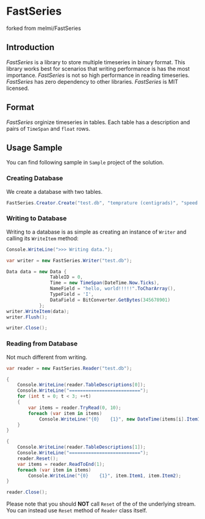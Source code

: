 # FastSeries
forked from melmi/FastSeries
## Introduction

*FastSeries* is a library to store multiple timeseries in binary format. 
This library works best for scenarios that writing performance is has the most importance.
*FastSeries* is not so high performance in reading timeseries. *FastSeries* has zero dependency
to other libraries. *FastSeries* is MIT licensed.

## Format

*FastSeries* orginize timeseries in tables. Each table has a description and pairs of `TimeSpan` and
`float` rows.

## Usage Sample

You can find following sample in `Sample` project of the solution.

### Creating Database

We create a database with two tables.

```C#
FastSeries.Creator.Create("test.db", "temprature (centigrads)", "speed (m/s)");
```

### Writing to Database

Writing to a database is as simple as creating an instance of `Writer` and calling its `WriteItem` method:

```C#
Console.WriteLine(">>> Writing data.");

var writer = new FastSeries.Writer("test.db");

Data data = new Data {
                TableID = 0,
                Time = new TimeSpan(DateTime.Now.Ticks),
                NameField = "hello, world!!!!!".ToCharArray(),
                TypeField = 'I',
                DataField = BitConverter.GetBytes(345678901)
            }; 
writer.WriteItem(data);
writer.Flush();

writer.Close();
```

### Reading from Database

Not much different from writing.

```C#
var reader = new FastSeries.Reader("test.db");

{
    Console.WriteLine(reader.TableDescriptions[0]);
    Console.WriteLine("==========================");
    for (int t = 0; t < 3; ++t)
    {
        var items = reader.TryRead(0, 10);
        foreach (var item in items)
            Console.WriteLine("{0}    {1}", new DateTime(items[i].Item1.Ticks), items[i].Item2.ToString()););
    }
}

{
    Console.WriteLine(reader.TableDescriptions[1]);
    Console.WriteLine("==========================");
    reader.Reset();
    var items = reader.ReadToEnd(1);
    foreach (var item in items)
        Console.WriteLine("{0}    {1}", item.Item1, item.Item2);
}

reader.Close();
```

Please note that you should **NOT** call `Reset` of the of the underlying stream. You can instead use
`Reset` method of `Reader` class itself.
